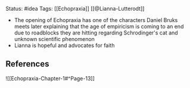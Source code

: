 Status: #idea
Tags: [[Echopraxia]] [[@Lianna-Lutterodt]]

* The opening of Echopraxia has one of the characters Daniel Bruks meets later explaining that the age of empiricism is coming to an end due to roadblocks they are hitting regarding Schrodinger's cat and unknown scientific phenomenon
* Lianna is hopeful and advocates for faith

## References

![[Echopraxia-Chapter-1#^Page-13]]